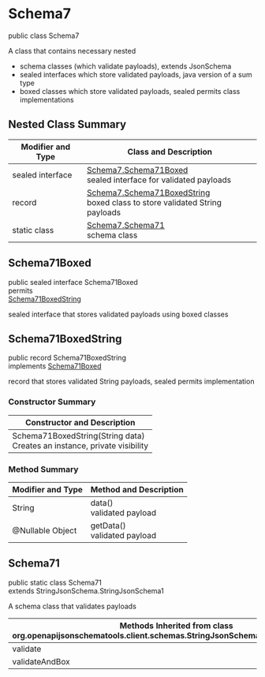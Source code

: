 # Schema7
public class Schema7<br>

A class that contains necessary nested
- schema classes (which validate payloads), extends JsonSchema
- sealed interfaces which store validated payloads, java version of a sum type
- boxed classes which store validated payloads, sealed permits class implementations

## Nested Class Summary
| Modifier and Type | Class and Description |
| ----------------- | ---------------------- |
| sealed interface | [Schema7.Schema71Boxed](#schema71boxed)<br> sealed interface for validated payloads |
| record | [Schema7.Schema71BoxedString](#schema71boxedstring)<br> boxed class to store validated String payloads |
| static class | [Schema7.Schema71](#schema71)<br> schema class |

## Schema71Boxed
public sealed interface Schema71Boxed<br>
permits<br>
[Schema71BoxedString](#schema71boxedstring)

sealed interface that stores validated payloads using boxed classes

## Schema71BoxedString
public record Schema71BoxedString<br>
implements [Schema71Boxed](#schema71boxed)

record that stores validated String payloads, sealed permits implementation

### Constructor Summary
| Constructor and Description |
| --------------------------- |
| Schema71BoxedString(String data)<br>Creates an instance, private visibility |

### Method Summary
| Modifier and Type | Method and Description |
| ----------------- | ---------------------- |
| String | data()<br>validated payload |
| @Nullable Object | getData()<br>validated payload |

## Schema71
public static class Schema71<br>
extends StringJsonSchema.StringJsonSchema1

A schema class that validates payloads

| Methods Inherited from class org.openapijsonschematools.client.schemas.StringJsonSchema.StringJsonSchema1 |
| ------------------------------------------------------------------ |
| validate                                                           |
| validateAndBox                                                     |
